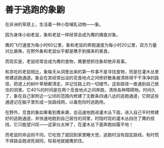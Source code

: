 # 善于逃跑的象鼩

在非洲的草原上，生活着一种小型哺乳动物——象。 

因为身体小如老鼠，象和老鼠一样经常会成为鹰的捕食对象。 

鹰的飞行速度为每小时60公里，象和老鼠的奔跑速度为每小时20公里，双方力量对比悬殊，在野外象和老鼠似乎都是鹰手到擒来的美食。 

而现实是，老鼠经常会成为鹰的食物，鹰要想抓住象却绝非易事。 

和贪吃的老鼠相比，象每天从洞里出来的第一件事不是寻找食物，而是在灌木丛里修建逃跑通道。象会在其经常出没的觅食地点之间修好数条被清除得干干净净的路径，把道上的树叶草根都清走，并记住路上的一切细节。这些路径一直通到自己居住的洞里。它40%的时间是在两个觅食地点之间奔跑，清除各种障碍物。时间久了，象在自己家附近一公顷的范围内修建了无数条四通八达的逃跑通道，它把这些通道记在脑子里形成一张路线网，以备危险时逃跑用。 

在野外，觅食的象如果看到鹰来袭，会迅速地跑进灌木丛下面，进入自己平时修建好的逃跑通道，并快速地跑到自己居住的洞里，时隐时现的灌木丛挡住了鹰的视线，它只能望兴叹——这家伙太神了，在灌木丛下面奔跑如履平地！ 

而老鼠的命运则不同，它吃饱了就回到家里睡大觉，逃跑时没有固定路线，有时慌不择路会跑进死胡同，轻易地就被鹰抓住。